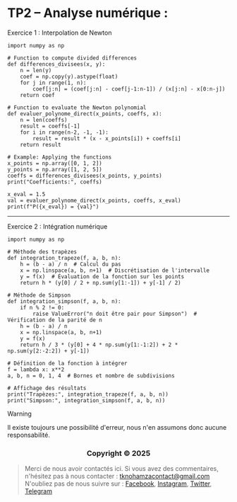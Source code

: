 # TP2 – Analyse numérique :


Exercice 1 : Interpolation de Newton

```shell
import numpy as np

# Function to compute divided differences
def differences_divisees(x, y):
    n = len(y)
    coef = np.copy(y).astype(float)
    for j in range(1, n):
        coef[j:n] = (coef[j:n] - coef[j-1:n-1]) / (x[j:n] - x[0:n-j])
    return coef

# Function to evaluate the Newton polynomial
def evaluer_polynome_direct(x_points, coeffs, x):
    n = len(coeffs)
    result = coeffs[-1]
    for i in range(n-2, -1, -1):
        result = result * (x - x_points[i]) + coeffs[i]
    return result

# Example: Applying the functions
x_points = np.array([0, 1, 2])
y_points = np.array([1, 2, 5])
coeffs = differences_divisees(x_points, y_points)
print("Coefficients:", coeffs)

x_eval = 1.5
val = evaluer_polynome_direct(x_points, coeffs, x_eval)
print(f"P({x_eval}) = {val}")
```


---

Exercice 2 : Intégration numérique

```shell
import numpy as np

# Méthode des trapèzes
def integration_trapeze(f, a, b, n):
    h = (b - a) / n  # Calcul du pas
    x = np.linspace(a, b, n+1)  # Discrétisation de l'intervalle
    y = f(x)  # Évaluation de la fonction sur les points
    return h * (y[0] / 2 + np.sum(y[1:-1]) + y[-1] / 2)

# Méthode de Simpson
def integration_simpson(f, a, b, n):
    if n % 2 != 0:
        raise ValueError("n doit être pair pour Simpson")  # Vérification de la parité de n
    h = (b - a) / n
    x = np.linspace(a, b, n+1)
    y = f(x)
    return h / 3 * (y[0] + 4 * np.sum(y[1:-1:2]) + 2 * np.sum(y[2:-2:2]) + y[-1])

# Définition de la fonction à intégrer
f = lambda x: x**2
a, b, n = 0, 1, 4  # Bornes et nombre de subdivisions

# Affichage des résultats
print("Trapèzes:", integration_trapeze(f, a, b, n))
print("Simpson:", integration_simpson(f, a, b, n))
```

> [!WARNING]
> Il existe toujours une possibilité d'erreur, nous n'en assumons donc aucune responsabilité.

</p>
<h3 align="center">Copyright © 2025</h3>
<p align="center">
</p>

> Merci de nous avoir contactés ici. Si vous avez des commentaires, n'hésitez pas à nous contacter :
tknohamzacontact@gmail.com
N'oubliez pas de nous suivre sur :
<a href="https://facebook.com/tknohamza">Facebook</a>, <a href="https://instagram.com/r/tknohamza">Instagram</a>, <a href="https://twitter.com/tknohamza">Twitter</a>, <a href="https://t.me/tknohamzachannel">Telegram</a>
